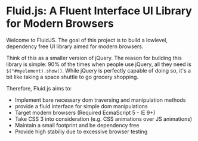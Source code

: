 # Fl**ui**d.js: A Fluent Interface UI Library for Modern Browsers

Welcome to FluidJS. The goal of this project is to build a lowlevel, dependency
free UI library aimed for modern browsers. 

Think of this as a smaller version of jQuery. The reason for building this 
library is simple: 90% of the times when people use jQuery, all they need
is `$("#myelement).show()`. While jQuery is perfectly capable of doing so, 
it's a bit like taking a space shuttle to go grocery shopping. 

Therefore, Fluid.js aims to: 

* Implement bare necessary dom traversing and manipulation methods
* provide a fluid interface for simple dom manipulations
* Target modern browsers (Required EcmaScript 5 - IE 9+) 
* Take CSS 3 into consideration (e.g. CSS animations over JS animations)
* Maintain a small footprint and be dependency free
* Provide high stabiliy due to excessive browser testing
